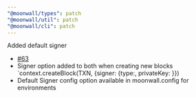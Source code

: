 ```yaml
---
"@moonwall/types": patch
"@moonwall/util": patch
"@moonwall/cli": patch
---
```


Added default signer
- [#63](https://github.com/Moonsong-Labs/moonwall/issues/63)
- Signer option added to both when creating new blocks `context.createBlock(TXN, {signer: {type:<type>, privateKey: <key>}})
- Default Signer config option available in moonwall.config for environments